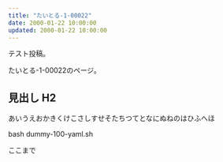 ```yaml
---
title: "たいとる-1-00022"
date: 2000-01-22 10:00:00
updated: 2000-01-22 10:00:00
---
```


テスト投稿。

たいとる-1-00022のページ。


## 見出し H2

あいうえおかきくけこさしすせそたちつてとなにぬねのはひふへほ

bash dummy-100-yaml.sh


ここまで
